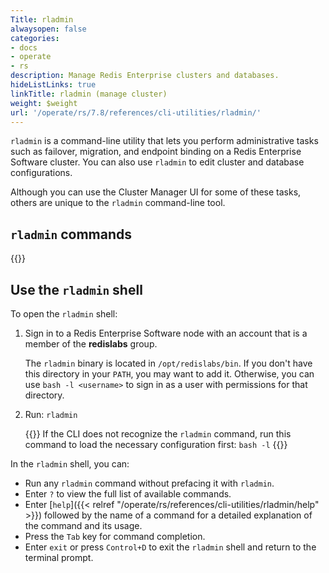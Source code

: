 ```yaml
---
Title: rladmin
alwaysopen: false
categories:
- docs
- operate
- rs
description: Manage Redis Enterprise clusters and databases.
hideListLinks: true
linkTitle: rladmin (manage cluster)
weight: $weight
url: '/operate/rs/7.8/references/cli-utilities/rladmin/'
---
```


`rladmin` is a command-line utility that lets you perform administrative tasks such as failover, migration, and endpoint binding on a Redis Enterprise Software cluster. You can also use `rladmin` to edit cluster and database configurations.

Although you can use the Cluster Manager UI for some of these tasks, others are unique to the `rladmin` command-line tool.

## `rladmin` commands

{{<table-children columnNames="Command,Description" columnSources="LinkTitle,Description" enableLinks="LinkTitle">}}

## Use the `rladmin` shell

To open the `rladmin` shell:

1. Sign in to a Redis Enterprise Software node with an account that is a member of the **redislabs** group.

    The `rladmin` binary is located in `/opt/redislabs/bin`. If you don't have this directory in your `PATH`, you may want to add it. Otherwise, you can use `bash -l <username>` to sign in as a user with permissions for that directory.

1. Run: `rladmin`

    {{<note>}}
If the CLI does not recognize the `rladmin` command,
run this command to load the necessary configuration first: <nobr>`bash -l`</nobr>
    {{</note>}}

In the `rladmin` shell, you can:

- Run any `rladmin` command without prefacing it with `rladmin`.
- Enter `?` to view the full list of available commands.
- Enter [`help`]({{< relref "/operate/rs/references/cli-utilities/rladmin/help" >}}) followed by the name of a command for a detailed explanation of the command and its usage.
- Press the `Tab` key for command completion.
- Enter `exit` or press `Control+D` to exit the `rladmin` shell and return to the terminal prompt.
